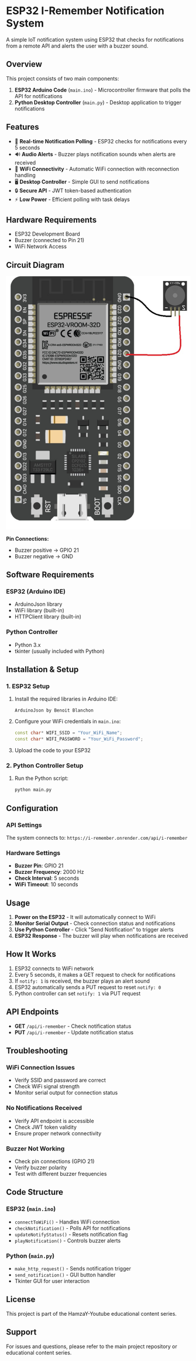# ESP32 I-Remember Notification System

A simple IoT notification system using ESP32 that checks for notifications from a remote API and alerts the user with a buzzer sound.

## Overview

This project consists of two main components:
1. **ESP32 Arduino Code** (`main.ino`) - Microcontroller firmware that polls the API for notifications
2. **Python Desktop Controller** (`main.py`) - Desktop application to trigger notifications

## Features

- 🔔 **Real-time Notification Polling** - ESP32 checks for notifications every 5 seconds
- 🔊 **Audio Alerts** - Buzzer plays notification sounds when alerts are received
- 📡 **WiFi Connectivity** - Automatic WiFi connection with reconnection handling
- 🖥️ **Desktop Controller** - Simple GUI to send notifications
- 🔒 **Secure API** - JWT token-based authentication
- ⚡ **Low Power** - Efficient polling with task delays

## Hardware Requirements

- ESP32 Development Board
- Buzzer (connected to Pin 21)
- WiFi Network Access

## Circuit Diagram

![Circuit Diagram](diagram.jpg)

**Pin Connections:**
- Buzzer positive → GPIO 21
- Buzzer negative → GND

## Software Requirements

### ESP32 (Arduino IDE)
- ArduinoJson library
- WiFi library (built-in)
- HTTPClient library (built-in)

### Python Controller
- Python 3.x
- tkinter (usually included with Python)

## Installation & Setup

### 1. ESP32 Setup

1. Install the required libraries in Arduino IDE:
   ```
   ArduinoJson by Benoit Blanchon
   ```

2. Configure your WiFi credentials in `main.ino`:
   ```cpp
   const char* WIFI_SSID = "Your_WiFi_Name";
   const char* WIFI_PASSWORD = "Your_WiFi_Password";
   ```

3. Upload the code to your ESP32

### 2. Python Controller Setup

1. Run the Python script:
   ```bash
   python main.py
   ```

## Configuration

### API Settings
The system connects to: `https://i-remember.onrender.com/api/i-remember`

### Hardware Settings
- **Buzzer Pin**: GPIO 21
- **Buzzer Frequency**: 2000 Hz
- **Check Interval**: 5 seconds
- **WiFi Timeout**: 10 seconds

## Usage

1. **Power on the ESP32** - It will automatically connect to WiFi
2. **Monitor Serial Output** - Check connection status and notifications
3. **Use Python Controller** - Click "Send Notification" to trigger alerts
4. **ESP32 Response** - The buzzer will play when notifications are received

## How It Works

1. ESP32 connects to WiFi network
2. Every 5 seconds, it makes a GET request to check for notifications
3. If `notify: 1` is received, the buzzer plays an alert sound
4. ESP32 automatically sends a PUT request to reset `notify: 0`
5. Python controller can set `notify: 1` via PUT request

## API Endpoints

- **GET** `/api/i-remember` - Check notification status
- **PUT** `/api/i-remember` - Update notification status

## Troubleshooting

### WiFi Connection Issues
- Verify SSID and password are correct
- Check WiFi signal strength
- Monitor serial output for connection status

### No Notifications Received
- Verify API endpoint is accessible
- Check JWT token validity
- Ensure proper network connectivity

### Buzzer Not Working
- Check pin connections (GPIO 21)
- Verify buzzer polarity
- Test with different buzzer frequencies

## Code Structure

### ESP32 (`main.ino`)
- `connectToWiFi()` - Handles WiFi connection
- `checkNotification()` - Polls API for notifications
- `updateNotifyStatus()` - Resets notification flag
- `playNotification()` - Controls buzzer alerts

### Python (`main.py`)
- `make_http_request()` - Sends notification trigger
- `send_notification()` - GUI button handler
- Tkinter GUI for user interaction

## License

This project is part of the HamzaY-Youtube educational content series.

## Support

For issues and questions, please refer to the main project repository or educational content series.